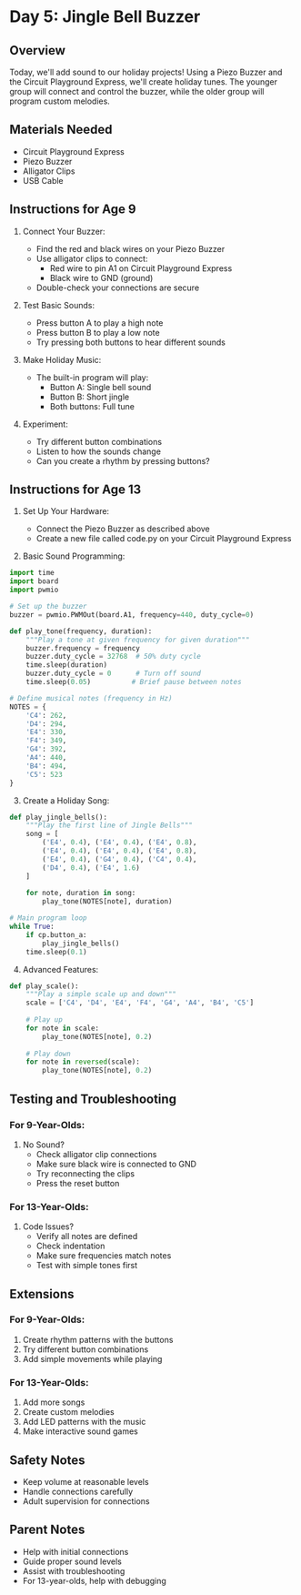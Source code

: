 # Day 5: Jingle Bell Buzzer

## Overview
Today, we'll add sound to our holiday projects! Using a Piezo Buzzer and the Circuit Playground Express, we'll create holiday tunes. The younger group will connect and control the buzzer, while the older group will program custom melodies.

## Materials Needed
- Circuit Playground Express
- Piezo Buzzer
- Alligator Clips
- USB Cable

## Instructions for Age 9

1. Connect Your Buzzer:
   - Find the red and black wires on your Piezo Buzzer
   - Use alligator clips to connect:
     - Red wire to pin A1 on Circuit Playground Express
     - Black wire to GND (ground)
   - Double-check your connections are secure

2. Test Basic Sounds:
   - Press button A to play a high note
   - Press button B to play a low note
   - Try pressing both buttons to hear different sounds

3. Make Holiday Music:
   - The built-in program will play:
     - Button A: Single bell sound
     - Button B: Short jingle
     - Both buttons: Full tune

4. Experiment:
   - Try different button combinations
   - Listen to how the sounds change
   - Can you create a rhythm by pressing buttons?

## Instructions for Age 13

1. Set Up Your Hardware:
   - Connect the Piezo Buzzer as described above
   - Create a new file called code.py on your Circuit Playground Express

2. Basic Sound Programming:
```python
import time
import board
import pwmio

# Set up the buzzer
buzzer = pwmio.PWMOut(board.A1, frequency=440, duty_cycle=0)

def play_tone(frequency, duration):
    """Play a tone at given frequency for given duration"""
    buzzer.frequency = frequency
    buzzer.duty_cycle = 32768  # 50% duty cycle
    time.sleep(duration)
    buzzer.duty_cycle = 0      # Turn off sound
    time.sleep(0.05)          # Brief pause between notes

# Define musical notes (frequency in Hz)
NOTES = {
    'C4': 262,
    'D4': 294,
    'E4': 330,
    'F4': 349,
    'G4': 392,
    'A4': 440,
    'B4': 494,
    'C5': 523
}
```

3. Create a Holiday Song:
```python
def play_jingle_bells():
    """Play the first line of Jingle Bells"""
    song = [
        ('E4', 0.4), ('E4', 0.4), ('E4', 0.8),
        ('E4', 0.4), ('E4', 0.4), ('E4', 0.8),
        ('E4', 0.4), ('G4', 0.4), ('C4', 0.4),
        ('D4', 0.4), ('E4', 1.6)
    ]
    
    for note, duration in song:
        play_tone(NOTES[note], duration)

# Main program loop
while True:
    if cp.button_a:
        play_jingle_bells()
    time.sleep(0.1)
```

4. Advanced Features:
```python
def play_scale():
    """Play a simple scale up and down"""
    scale = ['C4', 'D4', 'E4', 'F4', 'G4', 'A4', 'B4', 'C5']
    
    # Play up
    for note in scale:
        play_tone(NOTES[note], 0.2)
    
    # Play down
    for note in reversed(scale):
        play_tone(NOTES[note], 0.2)
```

## Testing and Troubleshooting

### For 9-Year-Olds:
1. No Sound?
   - Check alligator clip connections
   - Make sure black wire is connected to GND
   - Try reconnecting the clips
   - Press the reset button

### For 13-Year-Olds:
1. Code Issues?
   - Verify all notes are defined
   - Check indentation
   - Make sure frequencies match notes
   - Test with simple tones first

## Extensions

### For 9-Year-Olds:
1. Create rhythm patterns with the buttons
2. Try different button combinations
3. Add simple movements while playing

### For 13-Year-Olds:
1. Add more songs
2. Create custom melodies
3. Add LED patterns with the music
4. Make interactive sound games

## Safety Notes
- Keep volume at reasonable levels
- Handle connections carefully
- Adult supervision for connections

## Parent Notes
- Help with initial connections
- Guide proper sound levels
- Assist with troubleshooting
- For 13-year-olds, help with debugging
